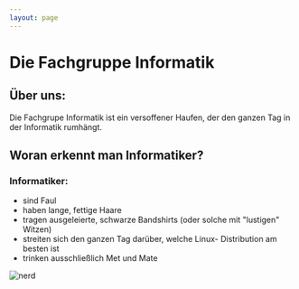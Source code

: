 ```yaml
---
layout: page
---
```


# Die Fachgruppe Informatik

## Über uns:

Die Fachgrupe Informatik ist ein versoffener Haufen, der den ganzen Tag in der Informatik rumhängt.

## Woran erkennt man Informatiker?

### Informatiker:
- sind Faul
- haben lange, fettige Haare
- tragen ausgeleierte, schwarze Bandshirts (oder solche mit "lustigen" Witzen)
- streiten sich den ganzen Tag darüber, welche Linux- Distribution am besten ist
- trinken ausschließlich Met und Mate

![nerd]({{site.url}}/images/nerd.png)